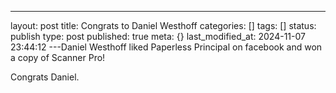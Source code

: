 ---
layout: post
title: Congrats to Daniel Westhoff
categories: []
tags: []
status: publish
type: post
published: true
meta: {}
last_modified_at: 2024-11-07 23:44:12
---Daniel Westhoff liked Paperless Principal on facebook and won a copy of Scanner Pro! ​

​Congrats Daniel. ​
